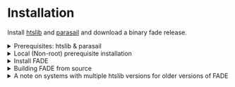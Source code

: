 # Installation

Install [htslib](http://www.htslib.org/download/) and [parasail](https://github.com/jeffdaily/parasail#compiling-and-installing) and download a binary fade release.
<details>
<summary> Prerequisites: htslib & parasail </summary>

## Install htslib

~~Due to extensive ABI and API changes in htslib 1.10, we currently require htslib 1.9 as [dhtslib](https://github.com/blachlylab/dhtslib) does not currently support htslib 1.10~~

[dhtslib](https://github.com/blachlylab/dhtslib) now supports newer versions of htslib.

Install [htslib](http://www.htslib.org/download/) prerequisites.
```
Debian / Ubuntu
---------------

sudo apt-get update  # Ensure the package list is up to date
sudo apt-get install autoconf automake make gcc perl zlib1g-dev libbz2-dev liblzma-dev libcurl4-gnutls-dev libssl-dev

Note: libcurl4-openssl-dev can be used as an alternative to libcurl4-gnutls-dev.

RedHat / CentOS / Amazon Linux
---------------

sudo yum install autoconf automake make gcc perl-Data-Dumper zlib-devel bzip2 bzip2-devel xz-devel curl-devel openssl-devel

Alpine Linux
------------

sudo apk update  # Ensure the package list is up to date
sudo apk add autoconf automake make gcc musl-dev perl bash zlib-dev bzip2-dev xz-dev curl-dev libressl-dev

OpenSUSE
--------

sudo zypper install autoconf automake make gcc perl zlib-devel libbz2-devel xz-devel libcurl-devel libopenssl-devel
```
In addition, please make sure ```wget``` and ```bzip2``` are installed in order to follow the rest of the instructions. If using an older version of FADE(< v0.3.0), you will need to install htslib [1.9](https://github.com/samtools/htslib/releases/tag/1.9). Otherwise install any htslib > 1.9.
```
wget https://github.com/samtools/htslib/releases/download/1.14/htslib-1.14.tar.bz2
tar -xjf htslib-1.14.tar.bz2
cd htslib-1.14
./configure
make 
sudo make install
```
## Install parasail (precompiled)

Download and install parasail.
```
wget https://github.com/jeffdaily/parasail/releases/download/v2.4.3/parasail-2.4.3-manylinux1_x86_64.tar.gz
tar -xzf parasail-2.4.3-manylinux1_x86_64.tar.gz
cd parasail-2.4.3-manylinux1_x86_64
cd lib/
sudo cp * /usr/local/lib/
```
#### Other
Make sure ```/usr/local/lib``` is on your ```LD_LIBRARY_PATH```.
```
# add to your bashrc 
export LD_LIBRARY_PATH=$LD_LIBRARY_PATH:/usr/local/lib
```
</details>
<details>
<summary> Local (Non-root) prerequisite installation </summary>

Non-root installs can be tricky. It basically sums up to making sure all necessary shared libraries can be found by the fade executable.
Assuming all htslib prerequisites are installed, the installation location can be changed with ```--prefix```.
```
wget https://github.com/samtools/htslib/releases/download/1.14/htslib-1.14.tar.bz2
tar -xjf htslib-1.14.tar.bz2
cd htslib-1.14
./configure
make 
make install --prefix ~/libs
```

Download and install parasail.
```
wget https://github.com/jeffdaily/parasail/releases/download/v2.4.3/parasail-2.4.3-manylinux1_x86_64.tar.gz
tar -xzf parasail-2.4.3-manylinux1_x86_64.tar.gz
cd parasail-2.4.3-manylinux1_x86_64
cd lib/
cp * ~/libs/lib
```

An easy way of install htslib and its dependencies in a non-root capacity is via [miniconda](https://docs.conda.io/en/latest/miniconda.html).

Install htslib.
```
conda install -c bioconda htslib
```
Download and install parasail into conda env.
```
wget https://github.com/jeffdaily/parasail/releases/download/v2.4.3/parasail-2.4.3-manylinux1_x86_64.tar.gz
tar -xzf parasail-2.4.3-manylinux1_x86_64.tar.gz
cd parasail-2.4.3-manylinux1_x86_64
cd lib/
cp * ~/minconda3/lib/
```
Make sure ```miniconda3/lib``` is on your ```LD_LIBRARY_PATH```.
```
# add to your bashrc 
export LD_LIBRARY_PATH=$LD_LIBRARY_PATH:~/miniconda3/lib
```

Now follow instructions to install FADE. If compiling change this line.
```
LIBRARY_PATH=~/miniconda3/lib/ dub build -b release
```
</details>

<details>
<summary> Install FADE </summary>

Go to the [latest release](https://github.com/blachlylab/fade/releases/latest).
```
wget https://github.com/blachlylab/fade/releases/download/v0.5.0/fade
sudo cp fade /usr/local/bin
```
If you have linker errors with libphobos you may need to install `libphobos2-ldc-shared94`. If this is not availible for your system you may need to build from source. 
</details>
<details>
<summary> Building FADE from source </summary>

Build from source using dub and a D compiler. We recommend ldc2 as the compiler, however dmd should work as well. For more information on D compilers, visit [here](https://dlang.org/download.html).
## Install dub and ldc2 (Preferred)
```
curl -fsS https://dlang.org/install.sh | bash -s ldc
```
## Install dub and dmd
```
curl -fsS https://dlang.org/install.sh | bash -s dmd
```
## Build FADE
```
source ~/dlang/*compiler*/activate
git clone https://github.com/blachlylab/fade.git 
cd fade
LIBRARY_PATH=/usr/local/lib/ dub build -b release

# deactivate dlang environment
deactivate
```
</details>


<details>
<summary> A note on systems with multiple htslib versions for older versions of FADE</summary>

Some older versions of FADE require htslib version 1.9, though the latest version is 1.14 (as of writing).
Your htslib version may be more up to date than the one our instructions would have you install.

In the case of using a provided binary, this should have no effect. FADE's binary will be able to 
find the correct shared library for htslib.

However, if building fade from source you should ensure that your ```htslib.so``` symbolic link 
under ```/usr/local/lib``` points to ```htslib.so.2```.

</details>
